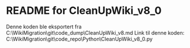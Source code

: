 # README for CleanUpWiki_v8_0
Denne koden ble eksportert fra C:\WikiMigration\git\code_dump\CleanUpWiki_v8.md
Link til denne koden: C:\WikiMigration\git\code_repo\Python\CleanUpWiki_v8_0.py

